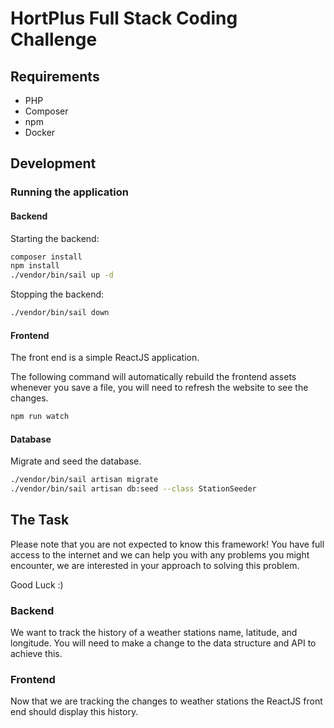 # HortPlus Full Stack Coding Challenge

## Requirements

 - PHP
 - Composer
 - npm
 - Docker

## Development

### Running the application

#### Backend

Starting the backend:

```bash
composer install
npm install
./vendor/bin/sail up -d
```

Stopping the backend:

```bash
./vendor/bin/sail down
```

#### Frontend

The front end is a simple ReactJS application.  

The following command will automatically rebuild the frontend assets whenever you save a file, you will need to refresh the website to see the changes.

```bash
npm run watch
```

#### Database

Migrate and seed the database.

```bash
./vendor/bin/sail artisan migrate
./vendor/bin/sail artisan db:seed --class StationSeeder
```

## The Task

Please note that you are not expected to know this framework! You have full access to the internet and we can help you with any problems you might encounter, we are interested in your approach to solving this problem.  

Good Luck :)

### Backend

We want to track the history of a weather stations name, latitude, and longitude. You will need to make a change to the data structure and API to achieve this.

### Frontend

Now that we are tracking the changes to weather stations the ReactJS front end should display this history.
